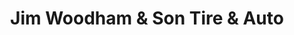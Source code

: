 ---
title: "Jim Woodham & Son Tire & Auto"
url: /montgomery/jim-woodham-and-son-tire-and-auto/
shop: car repair
---